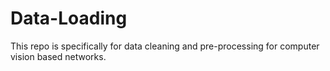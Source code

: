# Data-Loading
This repo is specifically for data cleaning and pre-processing for computer vision based networks.
